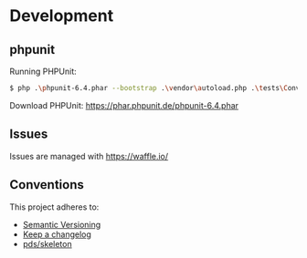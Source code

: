 Development
===========

phpunit
-------

Running PHPUnit:

```sh
$ php .\phpunit-6.4.phar --bootstrap .\vendor\autoload.php .\tests\ConvertTest.php
```

Download PHPUnit: <https://phar.phpunit.de/phpunit-6.4.phar>


Issues
------
Issues are managed with <https://waffle.io/>

Conventions
-----------
This project adheres to:

 * [Semantic Versioning](http://semver.org/)
 * [Keep a changelog](http://keepachangelog.com/en/1.0.0/)
 * [pds/skeleton](https://github.com/php-pds/skeleton)
